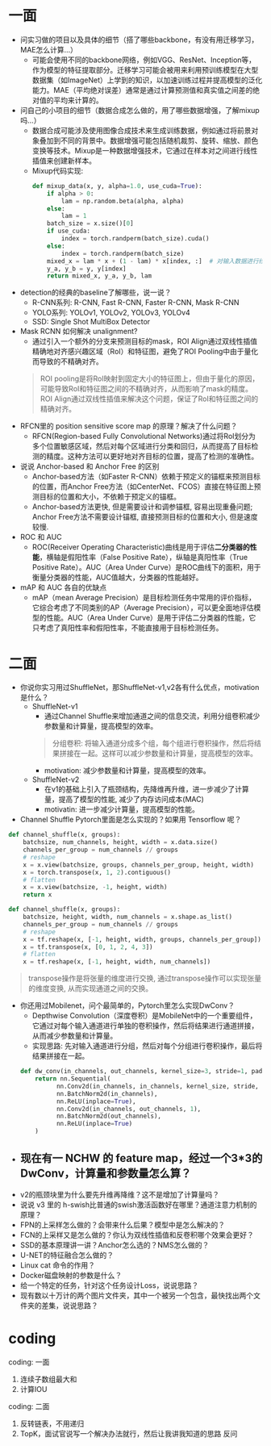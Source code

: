 # 一面

- 问实习做的项目以及具体的细节（搭了哪些backbone，有没有用迁移学习，MAE怎么计算...）
  - 可能会使用不同的backbone网络，例如VGG、ResNet、Inception等，作为模型的特征提取部分。迁移学习可能会被用来利用预训练模型在大型数据集（如ImageNet）上学到的知识，以加速训练过程并提高模型的泛化能力。MAE（平均绝对误差）通常是通过计算预测值和真实值之间差的绝对值的平均来计算的。
- 问自己的小项目的细节（数据合成怎么做的，用了哪些数据增强，了解mixup吗...）
  - 数据合成可能涉及使用图像合成技术来生成训练数据，例如通过将前景对象叠加到不同的背景中。数据增强可能包括随机裁剪、旋转、缩放、颜色变换等技术。Mixup是一种数据增强技术，它通过在样本对之间进行线性插值来创建新样本。
  - Mixup代码实现:
    ```python
    def mixup_data(x, y, alpha=1.0, use_cuda=True):
        if alpha > 0:
            lam = np.random.beta(alpha, alpha)
        else:
            lam = 1
        batch_size = x.size()[0]
        if use_cuda:
            index = torch.randperm(batch_size).cuda()
        else:
            index = torch.randperm(batch_size)
        mixed_x = lam * x + (1 - lam) * x[index, :]  # 对输入数据进行线性插值
        y_a, y_b = y, y[index]
        return mixed_x, y_a, y_b, lam
    ```
- detection的经典的baseline了解哪些，说一说？
  - R-CNN系列: R-CNN, Fast R-CNN, Faster R-CNN, Mask R-CNN
  - YOLO系列: YOLOv1, YOLOv2, YOLOv3, YOLOv4
  - SSD: Single Shot MultiBox Detector
- Mask RCNN 如何解决 unalignment?
  - 通过引入一个额外的分支来预测目标的mask，ROI Align通过双线性插值精确地对齐感兴趣区域（RoI）和特征图，避免了ROI Pooling中由于量化而导致的不精确对齐。
  > ROI pooling是将RoI映射到固定大小的特征图上，但由于量化的原因，可能导致RoI和特征图之间的不精确对齐，从而影响了mask的精度。ROI Align通过双线性插值来解决这个问题，保证了RoI和特征图之间的精确对齐。
- RFCN里的 position sensitive score map 的原理？解决了什么问题？
  - RFCN(Region-based Fully Convolutional Networks)通过将RoI划分为多个位置敏感区域，然后对每个区域进行分类和回归，从而提高了目标检测的精度。这种方法可以更好地对齐目标的位置，提高了检测的准确性。
- 说说 Anchor-based 和 Anchor Free 的区别
  - Anchor-based方法（如Faster R-CNN）依赖于预定义的锚框来预测目标的位置，而Anchor Free方法（如CenterNet、FCOS）直接在特征图上预测目标的位置和大小，不依赖于预定义的锚框。
  - Anchor-based方法更快, 但是需要设计和调参锚框, 容易出现重叠问题; Anchor Free方法不需要设计锚框, 直接预测目标的位置和大小, 但是速度较慢.
- ROC 和 AUC
  - ROC(Receiver Operating Characteristic)曲线是用于评估**二分类器的性能**，横轴是假阳性率（False Positive Rate），纵轴是真阳性率（True Positive Rate）。AUC（Area Under Curve）是ROC曲线下的面积，用于衡量分类器的性能，AUC值越大，分类器的性能越好。
- mAP 和 AUC 各自的优缺点
  - mAP（mean Average Precision）是目标检测任务中常用的评价指标，它综合考虑了不同类别的AP（Average Precision），可以更全面地评估模型的性能。AUC（Area Under Curve）是用于评估二分类器的性能，它只考虑了真阳性率和假阳性率，不能直接用于目标检测任务。

# 二面

- 你说你实习用过ShuffleNet，那ShuffleNet-v1,v2各有什么优点，motivation是什么？
  - ShuffleNet-v1
    - 通过Channel Shuffle来增加通道之间的信息交流，利用分组卷积减少参数量和计算量，提高模型的效率。
    >分组卷积: 将输入通道分成多个组，每个组进行卷积操作，然后将结果拼接在一起。这样可以减少参数量和计算量，提高模型的效率。
    - motivation: 减少参数量和计算量，提高模型的效率。
  - ShuffleNet-v2
    - 在v1的基础上引入了瓶颈结构，先降维再升维，进一步减少了计算量，提高了模型的性能, 减少了内存访问成本(MAC)
    - motivatin: 进一步减少计算量，提高模型的性能。
- Channel Shuffle Pytorch里面是怎么实现的？如果用 Tensorflow 呢？
```python
def channel_shuffle(x, groups):
    batchsize, num_channels, height, width = x.data.size()
    channels_per_group = num_channels // groups
    # reshape
    x = x.view(batchsize, groups, channels_per_group, height, width)
    x = torch.transpose(x, 1, 2).contiguous()  
    # flatten
    x = x.view(batchsize, -1, height, width)
    return x
```
```python
def channel_shuffle(x, groups):
    batchsize, height, width, num_channels = x.shape.as_list()
    channels_per_group = num_channels // groups
    # reshape
    x = tf.reshape(x, [-1, height, width, groups, channels_per_group])
    x = tf.transpose(x, [0, 1, 2, 4, 3])
    # flatten
    x = tf.reshape(x, [-1, height, width, num_channels])
```
> transpose操作是将张量的维度进行交换, 通过transpose操作可以实现张量的维度变换, 从而实现通道之间的交换。

- 你还用过Mobilenet，问个最简单的，Pytorch里怎么实现DwConv？
  - Depthwise Convolution（深度卷积）是MobileNet中的一个重要组件，它通过对每个输入通道进行单独的卷积操作，然后将结果进行通道拼接，从而减少参数量和计算量。
  - 实现思路: 先对输入通道进行分组，然后对每个分组进行卷积操作，最后将结果拼接在一起。
  ```python
  def dw_conv(in_channels, out_channels, kernel_size=3, stride=1, padding=1):
      return nn.Sequential(
            nn.Conv2d(in_channels, in_channels, kernel_size, stride, padding, groups=in_channels),
            nn.BatchNorm2d(in_channels),
            nn.ReLU(inplace=True),
            nn.Conv2d(in_channels, out_channels, 1),
            nn.BatchNorm2d(out_channels),
            nn.ReLU(inplace=True)
      )
  ```
- 现在有一 NCHW 的 feature map，经过一个3*3的DwConv，计算量和参数量怎么算？
  - 
- v2的瓶颈块里为什么要先升维再降维？这不是增加了计算量吗？
- 说说 v3 里的 h-swish比普通的swish激活函数好在哪里？通道注意力机制的原理？
- FPN的上采样怎么做的？会带来什么后果？模型中是怎么解决的？
- FCN的上采样又是怎么做的？你认为双线性插值和反卷积哪个效果会更好？
- SSD的基本原理讲一讲？Anchor怎么选的？NMS怎么做的？
- U-NET的特征融合怎么做的？
- Linux cat 命令的作用？
- Docker磁盘映射的参数是什么？
- 给一个特定的任务，针对这个任务设计Loss，说说思路？
- 现有数以十万计的两个图片文件夹，其中一个被另一个包含，最快找出两个文件夹的差集，说说思路？


# coding

coding: 一面
1. 连续子数组最大和
2. 计算IOU

coding: 二面
1. 反转链表，不用递归
2. TopK，面试官说写一个解决办法就行，然后让我讲我知道的思路
反问
